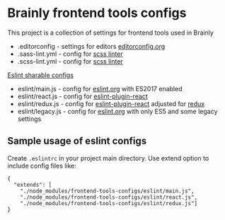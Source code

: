 # Brainly frontend tools configs

This project is a collection of settings for frontend tools used in Brainly

- .editorconfig - settings for editors [editorconfig.org](http://editorconfig.org/)
- .sass-lint.yml - config for [scss linter](https://github.com/sasstools/sass-lint)
- .scss-lint.yml - config for [scss linter](https://github.com/brigade/scss-lint)

[Eslint sharable configs](http://eslint.org/docs/developer-guide/shareable-configs)
- eslint/main.js - config for [eslint.org](http://eslint.org/) with ES2017 enabled
- eslint/react.js - config for [eslint-plugin-react](https://github.com/yannickcr/eslint-plugin-react)
- eslint/redux.js - config for [eslint-plugin-react](https://github.com/yannickcr/eslint-plugin-react) adjusted for [redux](https://github.com/reactjs/react-redux)
- eslint/legacy.js - config for [eslint.org](http://eslint.org/) with only ES5 and some legacy settings

## Sample usage of eslint configs

Create `.eslintrc` in your project main directory.
Use extend option to include config files like:
```
{
  "extends": [
    "./node_modules/frontend-tools-configs/eslint/main.js",
    "./node_modules/frontend-tools-configs/eslint/react.js",
    "./node_modules/frontend-tools-configs/eslint/redux.js"]
}
```

